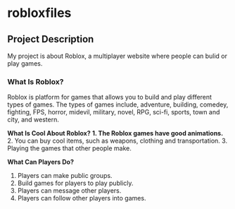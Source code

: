 # robloxfiles

## Project Description
My project is about Roblox, a multiplayer website where people can bulid or play games.

### What Is Roblox?
Roblox is platform for games that allows you to build and play different types of games. The types of games include, adventure, building, comedey, fighting, FPS, horror, midevil, military, novel, RPG, sci-fi, sports, town and city, and western. 

**What Is Cool About Roblox?**
**1. The Roblox games have good animations.**
2. You can buy cool items, such as weapons, clothing and transportation.
3. Playing the games that other people make.

**What Can Players Do?**
1. Players can make public groups.
2. Build games for players to play publicly.
3. Players can message other players.
4. Players can follow other players into games.

